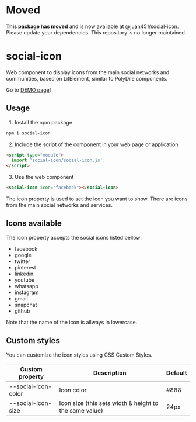 # Moved

**This package has moved** and is now available at [@juan451/social-icon](https://github.com/Juan451/social-icon). Please update your dependencies. This repository is no longer maintained.

# social-icon

Web component to display icons from the main social networks and communities, based on LitElement, similar to PolyDile components.

Go to [DEMO page](https://dile-social-icon.polydile.com)!

## Usage

1) Install the npm package

```bash
npm i social-icon
```

2) Include the script of the component in your web page or application

```html
<script type="module">
  import 'social-icon/social-icon.js';
</script>
```

3) Use the web component

```html
<social-icon icon="facebook"></social-icon>
```

The icon property is used to set the icon you want to show. There are icons from the main social networks and services. 

## Icons available

The icon property accepts the social icons listed bellow:

- facebook
- google
- twitter
- pinterest
- linkedin
- youtube
- whatsapp
- instagram
- gmail
- snapchat
- github

Note that the name of the icon is allways in lowercase.

## Custom styles

You can customize the icon styles using CSS Custom Styles.

Custom property | Description | Default
----------------|-------------|---------
--social-icon-color | Icon color | #888
--social-icon-size | Icon size (this sets width & height to the same value) | 24px